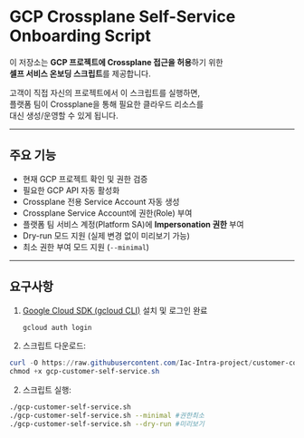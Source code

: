 # GCP Crossplane Self-Service Onboarding Script

이 저장소는 **GCP 프로젝트에 Crossplane 접근을 허용**하기 위한  
**셀프 서비스 온보딩 스크립트**를 제공합니다.  

고객이 직접 자신의 프로젝트에서 이 스크립트를 실행하면,  
플랫폼 팀이 Crossplane을 통해 필요한 클라우드 리소스를  
대신 생성/운영할 수 있게 됩니다.

---

## 주요 기능
- 현재 GCP 프로젝트 확인 및 권한 검증
- 필요한 GCP API 자동 활성화
- Crossplane 전용 Service Account 자동 생성
- Crossplane Service Account에 권한(Role) 부여
- 플랫폼 팀 서비스 계정(Platform SA)에 **Impersonation 권한** 부여
- Dry-run 모드 지원 (실제 변경 없이 미리보기 가능)
- 최소 권한 부여 모드 지원 (`--minimal`)

---

## 요구사항
1. [Google Cloud SDK (gcloud CLI)](https://cloud.google.com/sdk/docs/install) 설치 및 로그인 완료
   ```bash
   gcloud auth login


1. 스크립트 다운로드:
```powershell
curl -O https://raw.githubusercontent.com/Iac-Intra-project/customer-config-md/refs/heads/main/gcp-customer-setup/gcp-customer-self-service.sh
chmod +x gcp-customer-self-service.sh
```


2. 스크립트 실행:
```bash
./gcp-customer-self-service.sh
./gcp-customer-self-service.sh --minimal #권한최소
./gcp-customer-self-service.sh --dry-run #미리보기
```